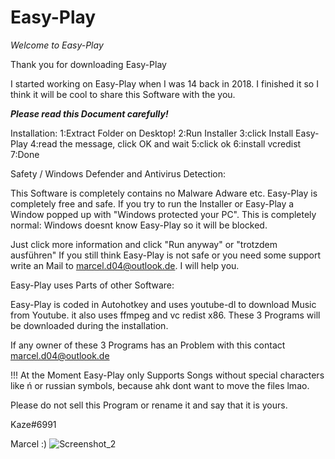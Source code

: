 # Easy-Play

*Welcome to Easy-Play*

Thank you for downloading Easy-Play

I started working on Easy-Play when I was 14 back in 2018. I finished it so I think it will be cool
to share this Software with the you.

*****Please read this Document carefully!*****

Installation:
1:Extract Folder on Desktop!
2:Run Installer
3:click Install Easy-Play
4:read the message, click OK and wait
5:click ok
6:install vcredist
7:Done

Safety / Windows Defender and Antivirus Detection:

This Software is completely contains no Malware Adware etc. Easy-Play is completely free and safe.
If you try to run the Installer or Easy-Play a Window popped up with "Windows protected your PC".
This is completely normal: Windows doesnt know Easy-Play so it will be blocked.

Just click more information and click "Run anyway" or "trotzdem ausführen"
If you still think Easy-Play is not safe or you need some support write an Mail to marcel.d04@outlook.de.
I will help you.




Easy-Play uses Parts of other Software:

Easy-Play is coded in Autohotkey and uses youtube-dl to download Music from Youtube.
it also uses ffmpeg and vc redist x86.
These 3 Programs will be downloaded during the installation.

If any owner of these 3 Programs has an Problem with this contact marcel.d04@outlook.de

!!!
At the Moment Easy-Play only Supports Songs without special characters like ń or russian symbols, because ahk dont want to move the files lmao.



Please do not sell this Program or rename it and say that it is yours.

Kaze#6991

Marcel :)
![Screenshot_2](https://user-images.githubusercontent.com/83350146/122286418-1f727600-cef0-11eb-8c5f-0088263cb312.png)



